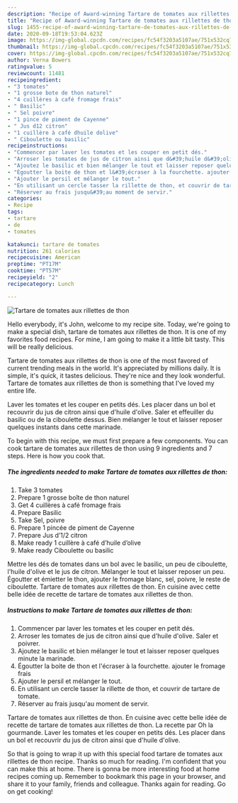 ```yaml
---
description: "Recipe of Award-winning Tartare de tomates aux rillettes de thon"
title: "Recipe of Award-winning Tartare de tomates aux rillettes de thon"
slug: 1455-recipe-of-award-winning-tartare-de-tomates-aux-rillettes-de-thon
date: 2020-09-18T19:53:04.623Z
image: https://img-global.cpcdn.com/recipes/fc54f3203a5107ae/751x532cq70/tartare-de-tomates-aux-rillettes-de-thon-photo-principale-de-la-recette.jpg
thumbnail: https://img-global.cpcdn.com/recipes/fc54f3203a5107ae/751x532cq70/tartare-de-tomates-aux-rillettes-de-thon-photo-principale-de-la-recette.jpg
cover: https://img-global.cpcdn.com/recipes/fc54f3203a5107ae/751x532cq70/tartare-de-tomates-aux-rillettes-de-thon-photo-principale-de-la-recette.jpg
author: Verna Bowers
ratingvalue: 5
reviewcount: 11481
recipeingredient:
- "3 tomates"
- "1 grosse bote de thon naturel"
- "4 cuillères à café fromage frais"
- " Basilic"
- " Sel poivre"
- "1 pince de piment de Cayenne"
- " Jus d12 citron"
- "1 cuillère à café dhuile dolive"
- " Ciboulette ou basilic"
recipeinstructions:
- "Commencer par laver les tomates et les couper en petit dés."
- "Arroser les tomates de jus de citron ainsi que d&#39;huile d&#39;olive. Saler et poivrer."
- "Ajoutez le basilic et bien mélanger le tout et laisser reposer quelques minute la marinade."
- "Égoutter la boite de thon et l&#39;écraser à la fourchette. ajouter le fromage frais"
- "Ajouter le persil et mélanger le tout."
- "En utilisant un cercle tasser la rillette de thon, et couvrir de tartare de tomate."
- "Réserver au frais jusqu&#39;au moment de servir."
categories:
- Recipe
tags:
- tartare
- de
- tomates

katakunci: tartare de tomates 
nutrition: 261 calories
recipecuisine: American
preptime: "PT17M"
cooktime: "PT57M"
recipeyield: "2"
recipecategory: Lunch

---
```



![Tartare de tomates aux rillettes de thon](https://img-global.cpcdn.com/recipes/fc54f3203a5107ae/751x532cq70/tartare-de-tomates-aux-rillettes-de-thon-photo-principale-de-la-recette.jpg)

Hello everybody, it's John, welcome to my recipe site. Today, we're going to make a special dish, tartare de tomates aux rillettes de thon. It is one of my favorites food recipes. For mine, I am going to make it a little bit tasty. This will be really delicious.

Tartare de tomates aux rillettes de thon is one of the most favored of current trending meals in the world. It's appreciated by millions daily. It is simple, it's quick, it tastes delicious. They're nice and they look wonderful. Tartare de tomates aux rillettes de thon is something that I've loved my entire life.

Laver les tomates et les couper en petits dés. Les placer dans un bol et recouvrir du jus de citron ainsi que d&#39;huile d&#39;olive. Saler et effeuiller du basilic ou de la ciboulette dessus. Bien mélanger le tout et laisser reposer quelques instants dans cette marinade.


To begin with this recipe, we must first prepare a few components. You can cook tartare de tomates aux rillettes de thon using 9 ingredients and 7 steps. Here is how you cook that.

<!--inarticleads1-->

##### The ingredients needed to make Tartare de tomates aux rillettes de thon:

1. Take 3 tomates
1. Prepare 1 grosse boîte de thon naturel
1. Get 4 cuillères à café fromage frais
1. Prepare  Basilic
1. Take  Sel, poivre
1. Prepare 1 pincée de piment de Cayenne
1. Prepare  Jus d’1/2 citron
1. Make ready 1 cuillère à café d’huile d’olive
1. Make ready  Ciboulette ou basilic


Mettre les dés de tomates dans un bol avec le basilic, un peu de ciboulette, l&#39;huile d&#39;olive et le jus de citron. Mélanger le tout et laisser reposer un peu. Égoutter et émietter le thon, ajouter le fromage blanc, sel, poivre, le reste de ciboulette. Tartare de tomates aux rillettes de thon. En cuisine avec cette belle idée de recette de tartare de tomates aux rillettes de thon. 

<!--inarticleads2-->

##### Instructions to make Tartare de tomates aux rillettes de thon:

1. Commencer par laver les tomates et les couper en petit dés.
1. Arroser les tomates de jus de citron ainsi que d&#39;huile d&#39;olive. Saler et poivrer.
1. Ajoutez le basilic et bien mélanger le tout et laisser reposer quelques minute la marinade.
1. Égoutter la boite de thon et l&#39;écraser à la fourchette. ajouter le fromage frais
1. Ajouter le persil et mélanger le tout.
1. En utilisant un cercle tasser la rillette de thon, et couvrir de tartare de tomate.
1. Réserver au frais jusqu&#39;au moment de servir.


Tartare de tomates aux rillettes de thon. En cuisine avec cette belle idée de recette de tartare de tomates aux rillettes de thon. La recette par Oh la gourmande. Laver les tomates et les couper en petits dés. Les placer dans un bol et recouvrir du jus de citron ainsi que d&#39;huile d&#39;olive. 

So that is going to wrap it up with this special food tartare de tomates aux rillettes de thon recipe. Thanks so much for reading. I'm confident that you can make this at home. There is gonna be more interesting food at home recipes coming up. Remember to bookmark this page in your browser, and share it to your family, friends and colleague. Thanks again for reading. Go on get cooking!
